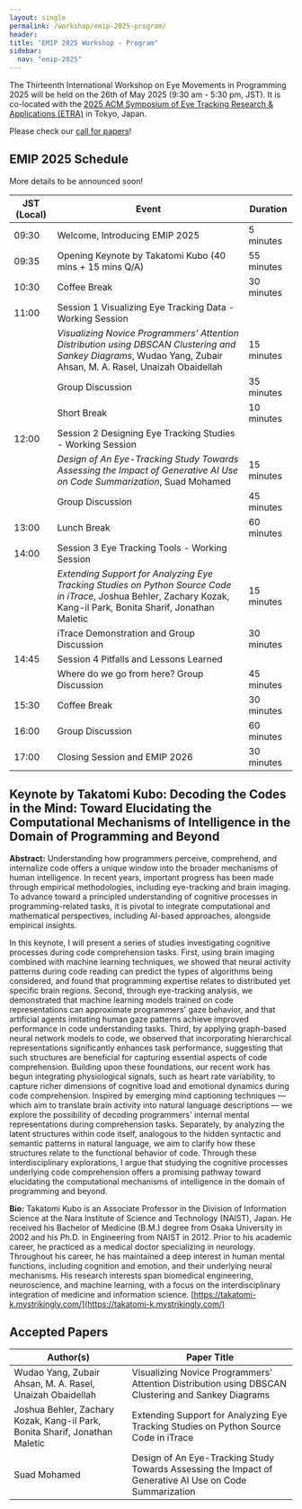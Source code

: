 ```yaml
---
layout: single
permalink: /workshop/emip-2025-program/
header:
title: "EMIP 2025 Workshop - Program"
sidebar:
  nav: "emip-2025"
---
```


The Thirteenth International Workshop on Eye Movements in Programming 2025 will be held on the 26th of May 2025 (9:30 am - 5:30 pm, JST). It is co-located with the [2025 ACM Symposium of Eye Tracking Research & Applications (ETRA)](http://etra.acm.org/2025/) in Tokyo, Japan.

Please check our [call for papers](/workshop/emip-2025/)!

## EMIP 2025 Schedule

More details to be announced soon!

| JST (Local) | Event | Duration |
| --- | --- | --- |
| 09:30 | Welcome, Introducing EMIP 2025 | 5 minutes |
| 09:35 | Opening Keynote by Takatomi Kubo (40 mins + 15 mins Q/A) | 55 minutes |
| 10:30 | Coffee Break | 30 minutes |
| 11:00 | Session 1 Visualizing Eye Tracking Data - Working Session |  |
|  | *Visualizing Novice Programmers’ Attention Distribution using DBSCAN Clustering and Sankey Diagrams*, Wudao Yang, Zubair Ahsan, M. A. Rasel, Unaizah Obaidellah | 15 minutes |
|  | Group Discussion | 35 minutes |
|  | Short Break | 10 minutes |
| 12:00 | Session 2 Designing Eye Tracking Studies - Working Session |  |
|  | *Design of An Eye-Tracking Study Towards Assessing the Impact of Generative AI Use on Code Summarization*, Suad Mohamed | 15 minutes |
|  | Group Discussion | 45 minutes |
| 13:00 | Lunch Break | 60 minutes |
| 14:00 | Session 3 Eye Tracking Tools - Working Session |  |
|  | *Extending Support for Analyzing Eye Tracking Studies on Python Source Code in iTrace*, Joshua Behler, Zachary Kozak, Kang-il Park, Bonita Sharif, Jonathan Maletic | 15 minutes |
|  | iTrace Demonstration and Group Discussion | 30 minutes |
| 14:45 | Session 4 Pitfalls and Lessons Learned |  |
|  | Where do we go from here? Group Discussion | 45 minutes |
| 15:30 | Coffee Break | 30 minutes |
| 16:00 | Group Discussion | 60 minutes |
| 17:00 | Closing Session and EMIP 2026 | 30 minutes |

## Keynote by Takatomi Kubo: Decoding the Codes in the Mind: Toward Elucidating the Computational Mechanisms of Intelligence in the Domain of Programming and Beyond

**Abstract:** Understanding how programmers perceive, comprehend, and internalize code offers a unique window into the broader mechanisms of human intelligence. In recent years, important progress has been made through empirical methodologies, including eye-tracking and brain imaging. To advance toward a principled understanding of cognitive processes in programming-related tasks, it is pivotal to integrate computational and mathematical perspectives, including AI-based approaches, alongside empirical insights.

In this keynote, I will present a series of studies investigating cognitive processes during code comprehension tasks. First, using brain imaging combined with machine learning techniques, we showed that neural activity patterns during code reading can predict the types of algorithms being considered, and found that programming expertise relates to distributed yet specific brain regions. Second, through eye-tracking analysis, we demonstrated that machine learning models trained on code representations can approximate programmers' gaze behavior, and that artificial agents imitating human gaze patterns achieve improved performance in code understanding tasks. Third, by applying graph-based neural network models to code, we observed that incorporating hierarchical representations significantly enhances task performance, suggesting that such structures are beneficial for capturing essential aspects of code comprehension. Building upon these foundations, our recent work has begun integrating physiological signals, such as heart rate variability, to capture richer dimensions of cognitive load and emotional dynamics during code comprehension. Inspired by emerging mind captioning techniques — which aim to translate brain activity into natural language descriptions — we explore the possibility of decoding programmers' internal mental representations during comprehension tasks. Separately, by analyzing the latent structures within code itself, analogous to the hidden syntactic and semantic patterns in natural language, we aim to clarify how these structures relate to the functional behavior of code. Through these interdisciplinary explorations, I argue that studying the cognitive processes underlying code comprehension offers a promising pathway toward elucidating the computational mechanisms of intelligence in the domain of programming and beyond.

**Bio:** Takatomi Kubo is an Associate Professor in the Division of Information Science at the Nara Institute of Science and Technology (NAIST), Japan. He received his Bachelor of Medicine (B.M.) degree from Osaka University in 2002 and his Ph.D. in Engineering from NAIST in 2012. Prior to his academic career, he practiced as a medical doctor specializing in neurology. Throughout his career, he has maintained a deep interest in human mental functions, including cognition and emotion, and their underlying neural mechanisms. His research interests span biomedical engineering, neuroscience, and machine learning, with a focus on the interdisciplinary integration of medicine and information science.
[https://takatomi-k.mystrikingly.com/](https://takatomi-k.mystrikingly.com/)

## Accepted Papers

| Author(s) | Paper Title |
|---|---|
| Wudao Yang, Zubair Ahsan, M. A. Rasel, Unaizah Obaidellah | Visualizing Novice Programmers’ Attention Distribution using DBSCAN Clustering and Sankey Diagrams |
| Joshua Behler, Zachary Kozak, Kang-il Park, Bonita Sharif, Jonathan Maletic | Extending Support for Analyzing Eye Tracking Studies on Python Source Code in iTrace |
| Suad Mohamed | Design of An Eye-Tracking Study Towards Assessing the Impact of Generative AI Use on Code Summarization |
